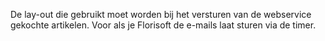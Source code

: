 De lay-out die gebruikt moet worden bij het versturen van de webservice gekochte artikelen. Voor als je Florisoft de e-mails laat sturen via de timer.